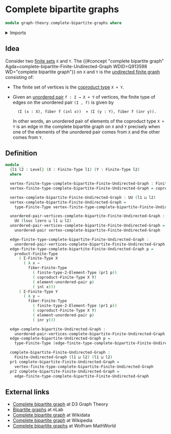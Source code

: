 # Complete bipartite graphs

```agda
module graph-theory.complete-bipartite-graphs where
```

<details><summary>Imports</summary>

```agda
open import foundation.coproduct-types
open import foundation.universe-levels
open import foundation.unordered-pairs

open import graph-theory.finite-graphs

open import univalent-combinatorics.2-element-types
open import univalent-combinatorics.cartesian-product-types
open import univalent-combinatorics.coproduct-types
open import univalent-combinatorics.dependent-pair-types
open import univalent-combinatorics.fibers-of-maps
open import univalent-combinatorics.finite-types
```

</details>

## Idea

Consider two [finite sets](univalent-combinatorics.finite-types.md) `X` and `Y`.
The
{{#concept "complete bipartite graph" Agda=complete-bipartite-Finite-Undirected-Graph WDID=Q913598 WD="complete bipartite graph"}}
on `X` and `Y` is the [undirected finite graph](graph-theory.finite-graphs.md)
consisting of:

- The finite set of vertices is the
  [coproduct type](univalent-combinatorics.coproduct-types.md) `X + Y`.
- Given an [unordered pair](foundation.unordered-pairs.md) `f : I → X + Y` of
  vertices, the finite type of edges on the unordered pair `(I , f)` is given by

  ```text
    (Σ (x : X), fiber f (inl x))  × (Σ (y : Y), fiber f (inr y)).
  ```

  In other words, an unordered pair of elements of the coproduct type `X + Y` is
  an edge in the complete bipartite graph on `X` and `Y` precisely when one of
  the elements of the unordered pair comes from `X` and the other comes from
  `Y`.

## Definition

```agda
module _
  {l1 l2 : Level} (X : Finite-Type l1) (Y : Finite-Type l2)
  where

  vertex-finite-type-complete-bipartite-Finite-Undirected-Graph : Finite-Type (l1 ⊔ l2)
  vertex-finite-type-complete-bipartite-Finite-Undirected-Graph = coproduct-Finite-Type X Y

  vertex-complete-bipartite-Finite-Undirected-Graph : UU (l1 ⊔ l2)
  vertex-complete-bipartite-Finite-Undirected-Graph =
    type-Finite-Type vertex-finite-type-complete-bipartite-Finite-Undirected-Graph

  unordered-pair-vertices-complete-bipartite-Finite-Undirected-Graph :
    UU (lsuc lzero ⊔ l1 ⊔ l2)
  unordered-pair-vertices-complete-bipartite-Finite-Undirected-Graph =
    unordered-pair vertex-complete-bipartite-Finite-Undirected-Graph

  edge-finite-type-complete-bipartite-Finite-Undirected-Graph :
    unordered-pair-vertices-complete-bipartite-Finite-Undirected-Graph → Finite-Type (l1 ⊔ l2)
  edge-finite-type-complete-bipartite-Finite-Undirected-Graph p =
    product-Finite-Type
      ( Σ-Finite-Type X
        ( λ x →
          fiber-Finite-Type
            ( finite-type-2-Element-Type (pr1 p))
            ( coproduct-Finite-Type X Y)
            ( element-unordered-pair p)
            ( inl x)))
      ( Σ-Finite-Type Y
        ( λ y →
          fiber-Finite-Type
            ( finite-type-2-Element-Type (pr1 p))
            ( coproduct-Finite-Type X Y)
            ( element-unordered-pair p)
            ( inr y)))

  edge-complete-bipartite-Undirected-Graph :
    unordered-pair-vertices-complete-bipartite-Finite-Undirected-Graph → UU (l1 ⊔ l2)
  edge-complete-bipartite-Undirected-Graph p =
    type-Finite-Type (edge-finite-type-complete-bipartite-Finite-Undirected-Graph p)

  complete-bipartite-Finite-Undirected-Graph :
    Finite-Undirected-Graph (l1 ⊔ l2) (l1 ⊔ l2)
  pr1 complete-bipartite-Finite-Undirected-Graph =
    vertex-finite-type-complete-bipartite-Finite-Undirected-Graph
  pr2 complete-bipartite-Finite-Undirected-Graph =
    edge-finite-type-complete-bipartite-Finite-Undirected-Graph
```

## External links

- [Complete bipartite graph](https://d3gt.com/unit.html?complete-bipartite) at
  D3 Graph Theory
- [Bipartite graphs](https://ncatlab.org/nlab/show/bipartite+graph) at $n$Lab
- [Complete bipartite graph](https://www.wikidata.org/entity/Q913598) at
  Wikidata
- [Complete bipartite graph](https://en.wikipedia.org/wiki/Complete_bipartite_graph)
  at Wikipedia
- [Complete bipartite graphs](https://mathworld.wolfram.com/CompleteBipartiteGraph.html)
  at Wolfram MathWorld
